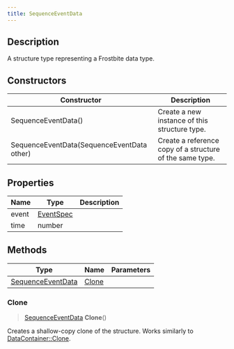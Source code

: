 ```yaml
---
title: SequenceEventData
---
```

## Description

A structure type representing a Frostbite data type.

## Constructors

| Constructor                                | Description                                              |
| ------------------------------------------ | -------------------------------------------------------- |
| SequenceEventData()                        | Create a new instance of this structure type.            |
| SequenceEventData(SequenceEventData other) | Create a reference copy of a structure of the same type. |

## Properties

| Name  | Type                   | Description |
| ----- | ---------------------- | ----------- |
| event | [EventSpec](EventSpec) |             |
| time  | number                 |             |

## Methods

| Type                                   | Name            | Parameters |
| -------------------------------------- | --------------- | ---------- |
| [SequenceEventData](SequenceEventData) | [Clone](#clone) |            |

### Clone

> [SequenceEventData](SequenceEventData) **Clone**()

Creates a shallow-copy clone of the structure. Works similarly to [DataContainer::Clone](/vext/ref/shared/class/datacontainer#clone).
